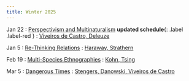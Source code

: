 ```yaml
---
title: Winter 2025 
---
```


Jan 22 
: [Perspectivism and Multinaturalism](#) **updated schedule**{: .label .label-red }
  : [Viveiros de Castro, Deleuze](#)

Jan 5
: [Re-Thinking Relations](#)
  : [Haraway, Strathern](#)

Feb 19
: [Multi-Species Ethnographies](#)
  : [Kohn, Tsing](#)

Mar 5
: [Dangerous Times](#)
  : [Stengers, Danowski, Viveiros de Castro](#)
